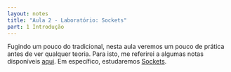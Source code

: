 ```yaml
---
layout: notes
title: "Aula 2 - Laboratório: Sockets"
part: 1 Introdução
---
```



Fugindo um pouco do tradicional, nesta aula veremos um pouco de prática antes de ver qualquer teoria. 
Para isto, me referirei a algumas notas disponíveis [aqui](https://lasarojc.github.io/ds_notes/).
Em específico, estudaremos [Sockets](https://lasarojc.github.io/ds_notes/basics/socket.md).

